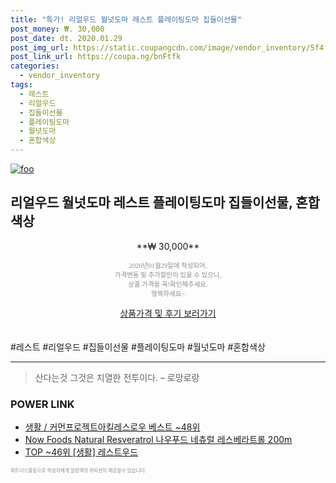 ```yaml
--- 
title: "특가! 리얼우드 월넛도마 레스트 플레이팅도마 집들이선물" 
post_money: ₩. 30,000 
post_date: dt. 2020.01.29 
post_img_url: https://static.coupangcdn.com/image/vendor_inventory/5f4f/20041075b4d482a96a8cac10b1d1682287879615d69df03b44c86719ac4f.jpg 
post_link_url: https://coupa.ng/bnFtfk 
categories: 
  - vendor_inventory 
tags: 
  - 레스트 
  - 리얼우드 
  - 집들이선물 
  - 플레이팅도마 
  - 월넛도마 
  - 혼합색상 
--- 
```

[![foo](https://static.coupangcdn.com/image/vendor_inventory/5f4f/20041075b4d482a96a8cac10b1d1682287879615d69df03b44c86719ac4f.jpg)](https://coupa.ng/bnFtfk) 

## 리얼우드 월넛도마 레스트 플레이팅도마 집들이선물, 혼합색상 
<p style="text-align: center;">**₩ 30,000**</p> 
<p style="text-align: center;"><span style="color: #898c8f; font-family: Georgia,Times,serif; font-size: 0.75em;">2020년01월29일에 작성되어, <br>가격변동 및 추가할인이 있을 수 있으니,<br> 상품 가격을 꼭!확인해주세요.<br>행복하세요~</span> 
</p>	 
<div markdown="0" style="text-align: center;"><a href="https://coupa.ng/bnFtfk" class="btn btn--success">상품가격 및 후기 보러가기</a></div> 
<br><br> 
  #레스트 #리얼우드 #집들이선물 #플레이팅도마 #월넛도마 #혼합색상 
<hr> 

> 산다는것 그것은 치열한 전투이다.  – 로망로랑 


### POWER LINK

* <a href="https://blog.naver.com/santokki14/221783819402" target="_blank">생활 / 커먼프로젝트아킬레스로우 베스트 ~48위</a>
* <a href="https://blog.naver.com/santokki14/221787751397" target="_blank">Now Foods Natural Resveratrol 나우푸드 네츄럴 레스베라트롤 200m</a>
* <a href="https://blog.naver.com/an0733/221789413212" target="_blank"> TOP ~46위 [생활] 레스트우드</a>

<span style="color: #898c8f; font-family: Georgia,Times,serif; font-size: 0.55em;">파트너스활동으로 작성자에게 일정액의 커미션이 제공될수 있습니다.</span> 
